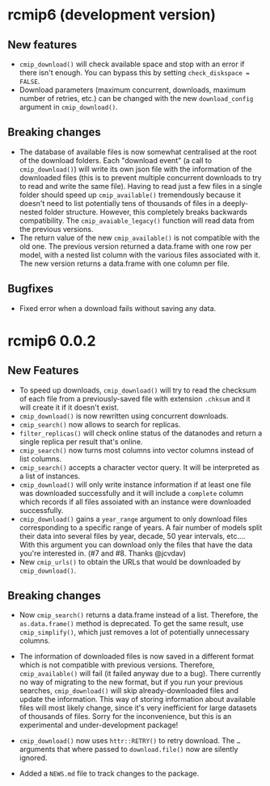 # rcmip6 (development version)

## New features

-   `cmip_download()` will check available space and stop with an error if there isn't enough. You can bypass this by setting `check_diskspace = FALSE`.
-   Download parameters (maximum concurrent, downloads, maximum number of retries, etc.) can be changed with the new `download_config` argument in `cmip_download()`.

## Breaking changes

-   The database of available files is now somewhat centralised at the root of the download folders. Each "download event" (a call to `cmip_download()`) will write its own json file with the information of the downloaded files (this is to prevent multiple concurrent downloads to try to read and write the same file). Having to read just a few files in a single folder should speed up `cmip_available()` tremendously because it doesn't need to list potentially tens of thousands of files in a deeply-nested folder structure. However, this completely breaks backwards compatibility. The `cmip_avaiable_legacy()` function will read data from the previous versions.
-   The return value of the new `cmip_available()` is not compatible with the old one. The previous version returned a data.frame with one row per model, with a nested list column with the various files associated with it. The new version returns a data.frame with one column per file.

## Bugfixes

-   Fixed error when a download fails without saving any data.

# rcmip6 0.0.2

## New Features

-   To speed up downloads, `cmip_download()` will try to read the checksum of each file from a previously-saved file with extension `.chksum` and it will create it if it doesn't exist.
-   `cmip_download()` is now rewritten using concurrent downloads.
-   `cmip_search()` now allows to search for replicas.
-   `filter_replicas()` will check online status of the datanodes and return a single replica per result that's online.
-   `cmip_search()` now turns most columns into vector columns instead of list columns.
-   `cmip_search()` accepts a character vector query. It will be interpreted as a list of instances.
-   `cmip_download()` will only write instance information if at least one file was downloaded successfully and it will include a `complete` column which records if all files assoiated with an instance were downloaded successfully.
-   `cmip_download()` gains a `year_range` argument to only download files corresponding to a specific range of years. A fair number of models split their data into several files by year, decade, 50 year intervals, etc.... With this argument you can download only the files that have the data you're interested in. (#7 and #8. Thanks @jcvdav)
-   New `cmip_urls()` to obtain the URLs that would be downloaded by `cmip_download()`.

## Breaking changes

-   Now `cmip_search()` returns a data.frame instead of a list.
    Therefore, the `as.data.frame()` method is deprecated.
    To get the same result, use `cmip_simplify()`, which just removes a lot of potentially unnecessary columns.

-   The information of downloaded files is now saved in a different format which is not compatible with previous versions.
    Therefore, `cmip_available()` will fail (it failed anyway due to a bug).
    There currently no way of migrating to the new format, but if you run your previous searches, `cmip_download()` will skip already-downloaded files and update the information.
    This way of storing information about available files will most likely change, since it's very inefficient for large datasets of thousands of files.
    Sorry for the inconvenience, but this is an experimental and under-development package!

-   `cmip_download()` now uses `httr::RETRY()` to retry download.
    The `…` arguments that where passed to `download.file()` now are silently ignored.

-   Added a `NEWS.md` file to track changes to the package.
